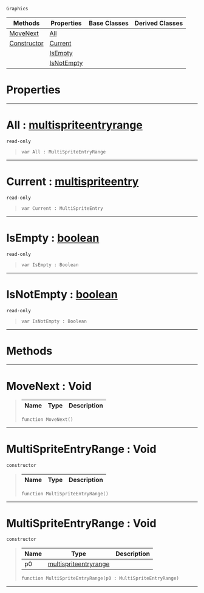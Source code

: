  `Graphics`

|Methods|Properties|Base Classes|Derived Classes|
|---|---|---|---|
|[ MoveNext](https://plasmaengine.github.io/PlasmaDocs/Plasma1/C++/code_reference/class_reference/multispriteentryrange.md#movenext-void)|[ All](https://plasmaengine.github.io/PlasmaDocs/Plasma1/C++/code_reference/class_reference/multispriteentryrange.md#all-plasma-engine-document)| | |
|[ Constructor](https://plasmaengine.github.io/PlasmaDocs/Plasma1/C++/code_reference/class_reference/multispriteentryrange.md#multispriteentryrange-vo)|[ Current](https://plasmaengine.github.io/PlasmaDocs/Plasma1/C++/code_reference/class_reference/multispriteentryrange.md#current-plasma-engine-docu)| | |
| |[ IsEmpty](https://plasmaengine.github.io/PlasmaDocs/Plasma1/C++/code_reference/class_reference/multispriteentryrange.md#isempty-plasma-engine-docu)| | |
| |[ IsNotEmpty](https://plasmaengine.github.io/PlasmaDocs/Plasma1/C++/code_reference/class_reference/multispriteentryrange.md#isnotempty-plasma-engine-d)| | |


 #  Properties


---  
 #  All : [multispriteentryrange](https://plasmaengine.github.io/PlasmaDocs/Plasma1/C++/code_reference/class_reference/multispriteentryrange.md)

 `read-only`

> 
> ``` lang=cpp, name=Lightning
> var All : MultiSpriteEntryRange


---  
 #  Current : [multispriteentry](https://plasmaengine.github.io/PlasmaDocs/Plasma1/C++/code_reference/class_reference/multispriteentry.md)

 `read-only`

> 
> ``` lang=cpp, name=Lightning
> var Current : MultiSpriteEntry


---  
 #  IsEmpty : [boolean](https://plasmaengine.github.io/PlasmaDocs/Plasma1/C++/code_reference/lightning_base_types/boolean.md)

 `read-only`

> 
> ``` lang=cpp, name=Lightning
> var IsEmpty : Boolean


---  
 #  IsNotEmpty : [boolean](https://plasmaengine.github.io/PlasmaDocs/Plasma1/C++/code_reference/lightning_base_types/boolean.md)

 `read-only`

> 
> ``` lang=cpp, name=Lightning
> var IsNotEmpty : Boolean


---  
 #  Methods


---  
 #  MoveNext : Void

> 
> |Name|Type|Description|
> |---|---|---|
> ``` lang=cpp, name=Lightning
> function MoveNext()
> ``` 


---  
 #  MultiSpriteEntryRange : Void

 `constructor`

> 
> |Name|Type|Description|
> |---|---|---|
> ``` lang=cpp, name=Lightning
> function MultiSpriteEntryRange()
> ``` 


---  
 #  MultiSpriteEntryRange : Void

 `constructor`

> 
> |Name|Type|Description|
> |---|---|---|
> |p0|[multispriteentryrange](https://plasmaengine.github.io/PlasmaDocs/Plasma1/C++/code_reference/class_reference/multispriteentryrange.md)| |
> ``` lang=cpp, name=Lightning
> function MultiSpriteEntryRange(p0 : MultiSpriteEntryRange)
> ``` 


---  
 

 